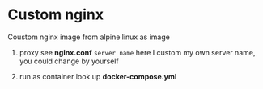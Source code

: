 # Custom nginx

Coustom nginx image from alpine linux as image

1. proxy
  see __nginx.conf__ `server name`
  here I custom my own server name, you could change by yourself

2. run as container
 look up __docker-compose.yml__

